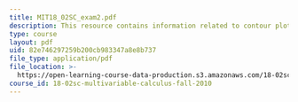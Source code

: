 ```yaml
---
title: MIT18_02SC_exam2.pdf
description: This resource contains information related to contour plot.
type: course
layout: pdf
uid: 82e746297259b200cb983347a8e8b737
file_type: application/pdf
file_location: >-
  https://open-learning-course-data-production.s3.amazonaws.com/18-02sc-multivariable-calculus-fall-2010/82e746297259b200cb983347a8e8b737_MIT18_02SC_exam2.pdf
course_id: 18-02sc-multivariable-calculus-fall-2010
---
```

